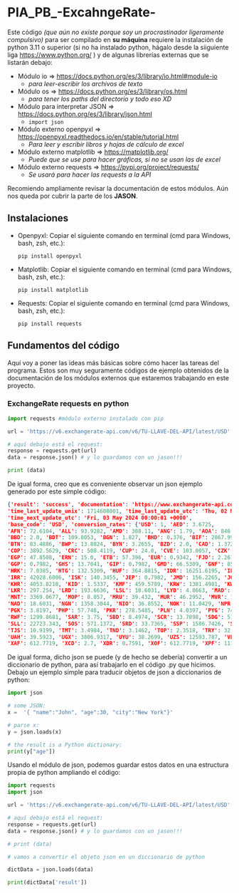# PIA_PB_-ExcahngeRate-
Este código *(que aún no existe porque soy un procrastinador ligeramente compulsivo)* para ser compilado en **su máquina** requiere la instalación de
python 3.11 o superior (si no ha instalado python, hágalo desde la siiguiente liga https://www.python.org/ ) y de algunas librerías externas que se
listarán debajo:

- Módulo io => https://docs.python.org/es/3/library/io.html#module-io
  - *para leer-escribir los archivos de texto*
- Módulo os => https://docs.python.org/es/3/library/os.html
  - *para tener los paths del directorio y todo eso XD*
- Módulo para interpretar JSON => https://docs.python.org/es/3/library/json.html
  - `import json` 
- Módulo externo openpyxl => https://openpyxl.readthedocs.io/en/stable/tutorial.html
  - *Para leer y escribir libros y hojas de cálculo de excel*
- Módulo externo matplotlib => https://matplotlib.org/
  - *Puede que se use para hacer gráficas, si no se usan las de excel* 
- Módulo externo requests => https://pypi.org/project/requests/
  - *Se usará para hacer las requests a la API*

Recomiendo ampliamente revisar la documentación de estos módulos. Aún nos queda por cubrir la parte de los **JASON**.

## Instalaciones

- Openpyxl:
  Copiar el siguiente comando en terminal (cmd para Windows, bash, zsh, etc.):
  
  `pip install openpyxl`
  
- Matplotlib:
  Copiar el siguiente comando en terminal (cmd para Windows, bash, zsh, etc.):
  
  `pip install matplotlib`
  
- Requests:
  Copiar el siguiente comando en terminal (cmd para Windows, bash, zsh, etc.):
  
  `pip install requests`

## Fundamentos del código

Aquí voy a poner las ideas más básicas sobre cómo hacer las tareas del programa. Estos son muy seguramente códigos de ejemplo obtenidos de la
documentación de los módulos externos que estaremos trabajando en este proyecto.

### ExchangeRate requests en python

```python
import requests #módulo externo instalado con pip

url = 'https://v6.exchangerate-api.com/v6/TU-LLAVE-DEL-API/latest/USD'

# aquí debajo está el request:
response = requests.get(url)
data = response.json() # y lo guardamos con un jason!!!

print (data)
```

De igual forma, creo que es conveniente observar un json ejemplo generado por este simple código:

```json
{'result': 'success', 'documentation': 'https://www.exchangerate-api.com/docs', 'terms_of_use': 'https://www.exchangerate-api.com/terms',
'time_last_update_unix': 1714608001, 'time_last_update_utc': 'Thu, 02 May 2024 00:00:01 +0000', 'time_next_update_unix': 1714694401,
'time_next_update_utc': 'Fri, 03 May 2024 00:00:01 +0000',
'base_code': 'USD', 'conversion_rates': {'USD': 1, 'AED': 3.6725,
'AFN': 72.6104, 'ALL': 93.9282, 'AMD': 388.11, 'ANG': 1.79, 'AOA': 846.6323, 'ARS': 864.75, 'AUD': 1.5333, 'AWG': 1.79, 'AZN': 1.7005, 'BAM': 1.8271,
'BBD': 2.0, 'BDT': 109.8053, 'BGN': 1.827, 'BHD': 0.376, 'BIF': 2867.9919, 'BMD': 1.0, 'BND': 1.3617, 'BOB': 6.9257, 'BRL': 5.1902, 'BSD': 1.0,
'BTN': 83.4886, 'BWP': 13.8824, 'BYN': 3.2655, 'BZD': 2.0, 'CAD': 1.3726, 'CDF': 2772.0977, 'CHF': 0.917, 'CLP': 950.4617, 'CNY': 7.2362,
'COP': 3892.5629, 'CRC': 508.4119, 'CUP': 24.0, 'CVE': 103.0057, 'CZK': 23.4683, 'DJF': 177.721, 'DKK': 6.9662, 'DOP': 58.7234, 'DZD': 134.4385,
'EGP': 47.8508, 'ERN': 15.0, 'ETB': 57.396, 'EUR': 0.9342, 'FJD': 2.2613, 'FKP': 0.7982, 'FOK': 6.967, 'GBP': 0.7982, 'GEL': 2.6809,
'GGP': 0.7982, 'GHS': 13.7041, 'GIP': 0.7982, 'GMD': 66.5309, 'GNF': 8576.5276, 'GTQ': 7.7733, 'GYD': 209.2373, 'HKD': 7.8224, 'HNL': 24.7074,
'HRK': 7.0385, 'HTG': 132.5309, 'HUF': 364.8815, 'IDR': 16251.6195, 'ILS': 3.7487, 'IMP': 0.7982, 'INR': 83.4906, 'IQD': 1309.6862,
'IRR': 42028.6006, 'ISK': 140.3455, 'JEP': 0.7982, 'JMD': 156.2265, 'JOD': 0.709, 'JPY': 156.2678, 'KES': 134.8414, 'KGS': 88.9714,
'KHR': 4053.8218, 'KID': 1.5337, 'KMF': 459.5789, 'KRW': 1381.4981, 'KWD': 0.308, 'KYD': 0.8333, 'KZT': 442.0476, 'LAK': 21568.7934, 'LBP': 89500.0,
'LKR': 297.254, 'LRD': 193.6636, 'LSL': 18.6031, 'LYD': 4.8663, 'MAD': 10.1096, 'MDL': 17.6614, 'MGA': 4430.7055, 'MKD': 57.4157, 'MMK': 2098.5075,
'MNT': 3369.0677, 'MOP': 8.057, 'MRU': 39.432, 'MUR': 46.2952, 'MVR': 15.4406, 'MWK': 1738.402, 'MXN': 16.9722, 'MYR': 4.7718, 'MZN': 63.8494,
'NAD': 18.6031, 'NGN': 1358.3044, 'NIO': 36.8552, 'NOK': 11.0429, 'NPR': 133.5818, 'NZD': 1.6885, 'OMR': 0.3845, 'PAB': 1.0, 'PEN': 3.7648,
'PGK': 3.8197, 'PHP': 57.748, 'PKR': 278.5485, 'PLN': 4.0397, 'PYG': 7478.3162, 'QAR': 3.64, 'RON': 4.6612, 'RSD': 109.748, 'RUB': 93.6463,
'RWF': 1299.8681, 'SAR': 3.75, 'SBD': 8.4974, 'SCR': 13.7898, 'SDG': 511.4094, 'SEK': 10.941, 'SGD': 1.3617, 'SHP': 0.7982, 'SLE': 22.7233,
'SLL': 22723.343, 'SOS': 571.1372, 'SRD': 33.7365, 'SSP': 1586.7426, 'STN': 22.887, 'SYP': 12938.48, 'SZL': 18.6031, 'THB': 37.0507,
'TJS': 10.9199, 'TMT': 3.4984, 'TND': 3.1462, 'TOP': 2.3518, 'TRY': 32.3856, 'TTD': 6.7584, 'TVD': 1.5337, 'TWD': 32.5533, 'TZS': 2589.365,
'UAH': 39.5923, 'UGX': 3806.9317, 'UYU': 38.2699, 'UZS': 12593.787, 'VES': 36.473, 'VND': 25331.8854, 'VUV': 120.7431, 'WST': 2.7658,
'XAF': 612.7719, 'XCD': 2.7, 'XDR': 0.7591, 'XOF': 612.7719, 'XPF': 111.4757, 'YER': 250.1308, 'ZAR': 18.5928, 'ZMW': 26.7268, 'ZWL': 13.4301}}
```

De igual forma, dicho json se puede (y de hecho se debería) convertir a un diccionario de python, para así trabajarlo en el código .py que hicimos.
Debajo un ejemplo simple para traducir objetos de json a diccionarios de python:

```python
import json

# some JSON:
x =  '{ "name":"John", "age":30, "city":"New York"}'

# parse x:
y = json.loads(x)

# the result is a Python dictionary:
print(y["age"])
```

Usando el módulo de json, podemos guardar estos datos en una estructura propia de python ampliando el código:

```python
import requests
import json

url = 'https://v6.exchangerate-api.com/v6/TU-LLAVE-DEL-API/latest/USD'

# aquí debajo está el request:
response = requests.get(url)
data = response.json() # y lo guardamos con un jason!!!

# print (data)

# vamos a convertir el objeto json en un diccionario de python

dictData = json.loads(data)

print(dictData['result'])
```
